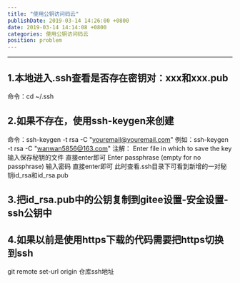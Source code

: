 ```yaml
---
title: "使用公钥访问码云"
publishDate: 2019-03-14 14:26:00 +0800
date: 2019-03-14 14:14:08 +0800
categories: 使用公钥访问码云
position: problem
---
```


---

<div id="toc"></div>

## 1.本地进入.ssh查看是否存在密钥对：xxx和xxx.pub
命令：cd ~/.ssh
## 2.如果不存在，使用ssh-keygen来创建
命令：ssh-keygen -t rsa -C "youremail@youremail.com"
例如：ssh-keygen -t rsa -C "wanwan5856@163.com"
注解：
Enter file in which to save the key 输入保存秘钥的文件 直接enter即可
Enter passphrase (empty for no passphrase) 输入密码 直接enter即可
此时查看.ssh目录下可看到新增的一对秘钥id_rsa和id_rsa.pub
## 3.把id_rsa.pub中的公钥复制到gitee设置-安全设置-ssh公钥中
## 4.如果以前是使用https下载的代码需要把https切换到ssh
git remote set-url origin 仓库ssh地址